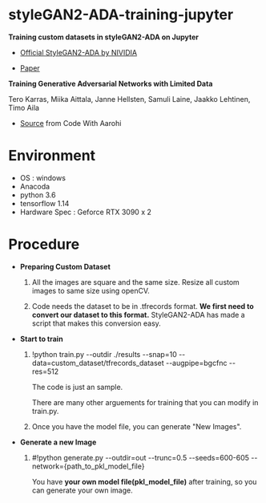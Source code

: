 # styleGAN2-ADA-training-jupyter
**Training custom datasets in styleGAN2-ADA on Jupyter**

* [Official StyleGAN2-ADA by NIVIDIA](https://github.com/NVlabs/stylegan2-ada)

* [Paper](https://arxiv.org/abs/2006.06676)

**Training Generative Adversarial Networks with Limited Data**

Tero Karras, Miika Aittala, Janne Hellsten, Samuli Laine, Jaakko Lehtinen, Timo Aila

* [Source](https://github.com/AarohiSingla/StyleGAN2-with-adaptive-discriminator-augmentation-ADA-) from Code With Aarohi

# Environment

* OS : windows
* Anacoda
* python 3.6
* tensorflow 1.14
* Hardware Spec : Geforce RTX 3090 x 2

# Procedure

* **Preparing Custom Dataset**

  1. All the images are square and the same size. Resize all custom images to same size using openCV.
  
  2. Code needs the dataset to be in .tfrecords format. **We first need to convert our dataset to this format.** StyleGAN2-ADA has made a script that makes this conversion easy.

* **Start to train**

  1. !python train.py --outdir ./results --snap=10 --data=custom_dataset/tfrecords_dataset --augpipe=bgcfnc --res=512

      The code is just an sample. 

      There are many other arguements for training that you can modify in train.py.
      
  2. Once you have the model file, you can generate "New Images".

* **Generate a new Image**

   1. #!python generate.py --outdir=out --trunc=0.5 --seeds=600-605 --network={path_to_pkl_model_file}

      You have **your own model file(pkl_model_file)** after training, so you can generate your own image.



